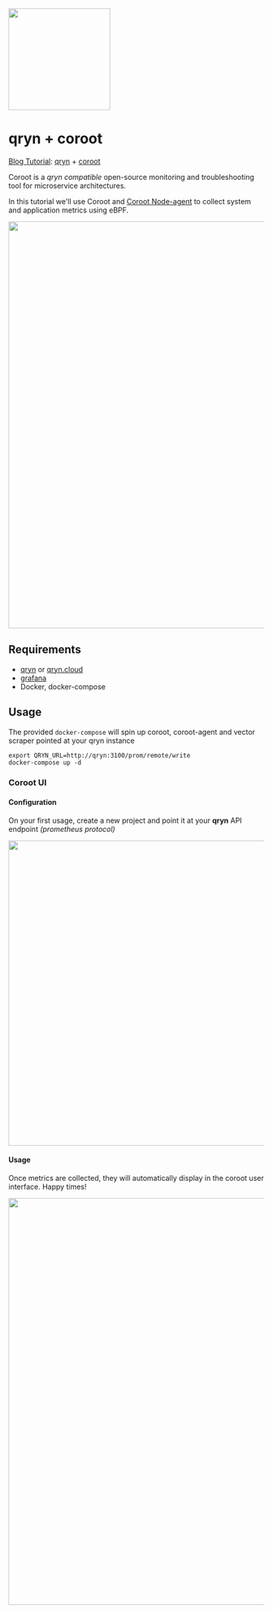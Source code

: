 <img src="https://user-images.githubusercontent.com/1423657/173144443-fc7ba783-d5bf-47f9-bf59-707693da5ed1.png" width=200px />

# qryn + coroot
[Blog Tutorial](https://blog.qryn.dev/coroot-qryn-turn-telemetry-into-answers): [qryn](https://qryn.dev) + [coroot](https://coroot.com/docs/coroot-community-edition) 


Coroot is a _qryn compatible_ open-source monitoring and troubleshooting tool for microservice architectures.

In this tutorial we'll use Coroot and [Coroot Node-agent](https://coroot.com/docs/metric-exporters/node-agent) to collect system and application metrics using eBPF.

<img src="https://user-images.githubusercontent.com/1423657/205445466-67a81963-e593-47c3-ad73-8365e68d9e4f.png" width=800px />


## Requirements
- [qryn](https://qryn.dev) or [qryn.cloud](https://qryn.cloud)
- [grafana](https://grafana.com)
- Docker, docker-compose

## Usage
The provided `docker-compose` will spin up coroot, coroot-agent and vector scraper pointed at your qryn instance
```
export QRYN_URL=http://qryn:3100/prom/remote/write
docker-compose up -d
```

### Coroot UI
#### Configuration
On your first usage, create a new project and point it at your **qryn** API endpoint _(prometheus protocol)_

<img src="https://user-images.githubusercontent.com/1423657/205444113-b52ddc6c-c8a1-4e38-b6ed-2e8cc26bd5ed.png" width=600px />

#### Usage
Once metrics are collected, they will automatically display in the coroot user interface. Happy times!

<!-- 
![image](https://user-images.githubusercontent.com/1423657/205444050-21fb7a10-d0d0-4cf1-85fb-98ba3141ec71.png) 
<img src="https://user-images.githubusercontent.com/1423657/205444493-4b3ec904-ff72-424a-b272-9a9e2503594a.gif" width=600px />
-->

<img src="https://user-images.githubusercontent.com/194465/195115881-babd5bd0-8c2b-4718-9cc6-e6dfb5a20c00.gif" width=800px />
